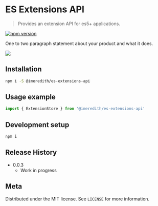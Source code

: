 # ES Extensions API
> Provides an extension API for es5+ applications.

[![npm version](https://badge.fury.io/js/%40imeredith%2Fes-extensions-api.svg)](https://badge.fury.io/js/%40imeredith%2Fes-extensions-api)


One to two paragraph statement about your product and what it does.

![](header.png)

## Installation

```sh
npm i -S @imeredith/es-extensions-api
```


## Usage example

```javascript
import { ExtensionStore } from '@imeredith/es-extensions-api'
```

## Development setup

```sh
npm i
```

## Release History

* 0.0.3
    * Work in progress

## Meta

Distributed under the MIT license. See ``LICENSE`` for more information.
